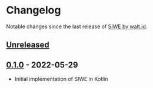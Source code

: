 # Changelog

Notable changes since the last release of [SIWE by walt.id](https://github.com/walt-id/waltid-siwe). 

## [Unreleased]

## [0.1.0] - 2022-05-29

-   Initial implementation of SIWE in Kotlin

[Unreleased]: https://github.com/walt-id/waltid-siwe/compare/0.1.0...HEAD

[0.1.0]: https://github.com/walt-id/waltid-siwe/compare/cb9ea286d4a56d990c42b1681d0fdecd34e53eb3...0.1.0
